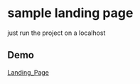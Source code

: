 # sample landing page
just run the project on a localhost

## Demo



[Landing_Page](http://pouya-shekari.gigfa.com/sample-landing-page-1/)
